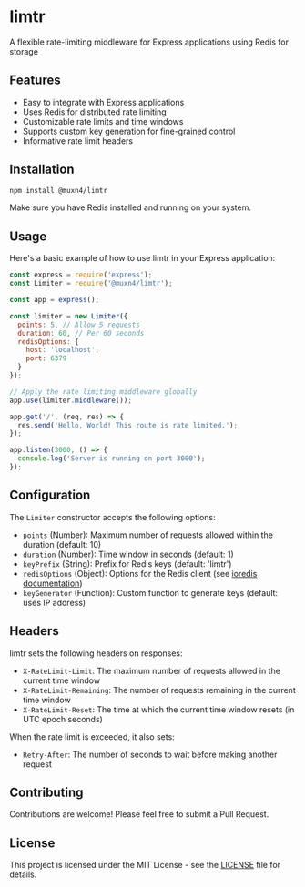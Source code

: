 # limtr

A flexible rate-limiting middleware for Express applications using Redis for storage

## Features

- Easy to integrate with Express applications
- Uses Redis for distributed rate limiting
- Customizable rate limits and time windows
- Supports custom key generation for fine-grained control
- Informative rate limit headers

## Installation

```bash
npm install @muxn4/limtr
```

Make sure you have Redis installed and running on your system.

## Usage

Here's a basic example of how to use limtr in your Express application:

```javascript
const express = require('express');
const Limiter = require('@muxn4/limtr');

const app = express();

const limiter = new Limiter({
  points: 5, // Allow 5 requests
  duration: 60, // Per 60 seconds
  redisOptions: {
    host: 'localhost',
    port: 6379
  }
});

// Apply the rate limiting middleware globally
app.use(limiter.middleware());

app.get('/', (req, res) => {
  res.send('Hello, World! This route is rate limited.');
});

app.listen(3000, () => {
  console.log('Server is running on port 3000');
});
```

## Configuration

The `Limiter` constructor accepts the following options:

- `points` (Number): Maximum number of requests allowed within the duration (default: 10)
- `duration` (Number): Time window in seconds (default: 1)
- `keyPrefix` (String): Prefix for Redis keys (default: 'limtr')
- `redisOptions` (Object): Options for the Redis client (see [ioredis documentation](https://github.com/luin/ioredis/blob/master/API.md#new-redisport-host-options))
- `keyGenerator` (Function): Custom function to generate keys (default: uses IP address)

## Headers

limtr sets the following headers on responses:

- `X-RateLimit-Limit`: The maximum number of requests allowed in the current time window
- `X-RateLimit-Remaining`: The number of requests remaining in the current time window
- `X-RateLimit-Reset`: The time at which the current time window resets (in UTC epoch seconds)

When the rate limit is exceeded, it also sets:

- `Retry-After`: The number of seconds to wait before making another request

## Contributing

Contributions are welcome! Please feel free to submit a Pull Request.

## License

This project is licensed under the MIT License - see the [LICENSE](LICENSE) file for details.
